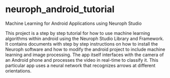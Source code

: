 # neuroph_android_tutorial
Machine Learning for Android Applications using Neuroph Studio

This project is a step by step tutorial for how to use machine learning algorithms within android using the Neuroph Studio Library and Framework. It contains documents with step by step instructions on how to install the Neuroph software and how to modify the android project to include machine learning and image processing.
The app itself interfaces with the camera of an Android phone and processes the video in real-time to classify it. This particular app uses a neural network that recognizes arrows at different orientations.
